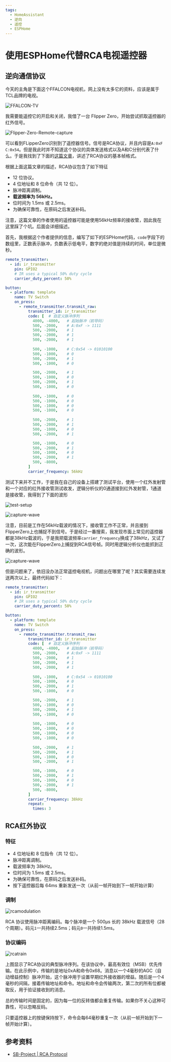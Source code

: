 ```yaml
---
tags:
  - HomeAssistant
  - 逆向
  - 遥控
  - ESPHome
---
```

# 使用ESPHome代替RCA电视遥控器

## 逆向通信协议

今天的主角是下面这个FFALCON电视机，网上没有太多它的资料，应该是属于TCL品牌的电视。

![FFALCON-TV](images/RCA/FFALCON-TV.webp)

我需要能遥控它的开启和关闭，我借了一台 Flipper Zero，开始尝试抓取遥控器的红外信号。

![Flipper-Zero-Remote-capture](images/RCA/Flipper-Zero-Remote-capture.webp)

可以看到FLipperZero识别到了遥控器信号。信号是RCA协议，并且内容是`A:0xF C:0x54`。但是我此时并不知道这个协议的具体发送格式以及A和C分别代表了什么。于是我找到了下面的[这篇文章][1]，讲述了RCA协议的基本帧格式。

根据上面这篇文章的描述，RCA协议包含了如下特征

- 12 位协议。
- 4 位地址和 8 位命令（共 12 位）。
- 脉冲距离调制。
- **载波频率为 56kHz。**
- 位时间为 1.5ms 或 2.5ms。
- 为确保可靠性，在原码之后发送补码。

注意，这篇文章的作者使用的遥控器可能是使用56kHz频率的接收管，因此我在这里踩了个坑。后面会详细描述。

首先，我根据这个作者提供的信息，编写了如下的ESPHome代码，`code`字段下的数组里，正数表示脉冲，负数表示低电平，数字的绝对值是持续的时间，单位是微秒。

```yaml
remote_transmitter:
  - id: ir_transmitter
    pin: GPIO2
    # IR uses a typical 50% duty cycle
    carrier_duty_percent: 50%

button:  
  - platform: template
    name: TV Switch
    on_press: 
      - remote_transmitter.transmit_raw:
          transmitter_id: ir_transmitter
          code: [  # 自定义脉冲序列
            4000, -4000,   # 起始脉冲（前导码）
            500, -2000,    # A:0xF -> 1111
            500, -2000,    # 1
            500, -2000,    # 1
            500, -2000,    # 1
            
            500, -1000,    # C:0x54 -> 01010100
            500, -1000,    # 0
            500, -2000,    # 1
            500, -1000,    # 0

            500, -2000,    # 1
            500, -1000,    # 0
            500, -2000,    # 1
            500, -1000,    # 0
            
            500, -1000,    # 0
            500, -1000,    # 0
            500, -1000,    # 0
            500, -1000,    # 0
            
            500, -2000,    # 1
            500, -2000,    # 1
            500, -1000,    # 0
            500, -2000,    # 1

            500, -1000,    # 0
            500, -2000,    # 1
            500, -1000,    # 0
            500, -2000,    # 1
            500, -8000,    
          ]
          carrier_frequency: 56kHz
```

测试下来并不工作，于是我在自己的设备上搭建了测试平台，使用一个红外发射管和一个对应的红外接收管测试收发，逻辑分析仪的0通道接到红外发射管，1通道是接收管，我得到了下面的波形

![test-setup](images/RCA/test-setup.webp)

![capture-wave](images/RCA/capture-wave-1.webp)

注意，目前是工作在56kHz载波的情况下，接收管工作不正常，并且接到FlipperZero上也捕捉不到信号。于是经过一番搜索，我发现市面上常见的遥控器都是38kHz载波的，于是我把载波频率`carrier_frequency`换成了38kHz，又试了一次，这次能在FlipperZero上捕捉到RCA信号帧。同时用逻辑分析仪也能抓到正确的波形。

![capture-wave](images/RCA/capture-wave-2.webp)

但是问题来了，依旧没办法正常遥控电视机，问题出在哪里了呢？其实需要连续发送两次以上，最终代码如下：

```yaml
remote_transmitter:
  - id: ir_transmitter
    pin: GPIO2
    # IR uses a typical 50% duty cycle
    carrier_duty_percent: 50%

button:  
  - platform: template
    name: TV Switch
    on_press: 
      - remote_transmitter.transmit_raw:
          transmitter_id: ir_transmitter
          code: [  # 自定义脉冲序列
            4000, -4000,   # 起始脉冲（前导码）
            500, -2000,    # A:0xF -> 1111
            500, -2000,    # 1
            500, -2000,    # 1
            500, -2000,    # 1
            
            500, -1000,    # C:0x54 -> 01010100
            500, -1000,    # 0
            500, -2000,    # 1
            500, -1000,    # 0

            500, -2000,    # 1
            500, -1000,    # 0
            500, -2000,    # 1
            500, -1000,    # 0
            
            500, -1000,    # 0
            500, -1000,    # 0
            500, -1000,    # 0
            500, -1000,    # 0
            
            500, -2000,    # 1
            500, -2000,    # 1
            500, -1000,    # 0
            500, -2000,    # 1

            500, -1000,    # 0
            500, -2000,    # 1
            500, -1000,    # 0
            500, -2000,    # 1
            500, -8000,    
          ]
          carrier_frequency: 38kHz
          repeat:
            times: 3
```

## RCA红外协议

### 特征

- 4 位地址和 8 位指令（共 12 位）。
- 脉冲距离调制。
- 载波频率为 38kHz。
- 位时间为 1.5ms 或 2.5ms。
- 为确保可靠性，在原码之后发送补码。
- 按下遥控器后每 64ms 重新发送一次（从前一帧开始到下一帧开始计算）

### 调制

![rcamodulation](images/RCA/rcamodulation.webp)

RCA 协议使用脉冲距离编码。每个脉冲是一个 500μs 长的 38kHz 载波信号（28 个周期）。码元`1`一共持续2.5ms；码元`0`一共持续1.5ms。

### 协议编码

![rcatrain](images/RCA/rcatrain.webp)

上图显示了RCA协议的典型脉冲序列。在该协议中，最高有效位（MSB）优先传输。在此示例中，传输的是地址0xA和命令0x68。消息以一个4毫秒的AGC（自动增益控制）脉冲开始，这个脉冲用于设置早期红外接收器的增益。随后是一个4毫秒的间隔，接着传输地址和命令。地址和命令会传输两次，第二次的所有位都被取反，用于验证接收到的消息。

总的传输时间是固定的，因为每一位的反转值都会重复传输。如果你不关心这种可靠性，可以忽略反码。

只要遥控器上的按键保持按下，命令会每64毫秒重复一次（从前一帧开始到下一帧开始计算）。

## 参考资料

- [SB-Project | RCA Protocol][1]

[1]: https://www.sbprojects.net/knowledge/ir/rca.php "SB-Project | RCA Protocol"